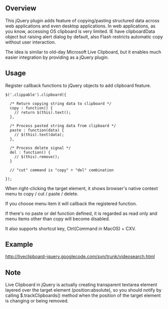 ## Overview ##

This jQuery plugin adds feature of copying/pasting structured data across web applications and even desktop applications. In web applications, as you know, accessing OS clipboard is very limited. IE have clipboardData object but raising alert dialog by default, also Flash restricts automatic copy without user interaction.

The idea is similar to old-day Microsoft Live Clipboard, but it enables much easier integration by providing as a jQuery plugin.

## Usage ##

Register callback functions to jQuery objects to add clipboard feature.

```
$('.clippable').clipboard({

  /* Return copying string data to clipboard */
  copy : function() { 
    // return $(this).text();
  },

  /* Process pasted string data from clipboard */
  paste : function(data) { 
    // $(this).text(data);
  },

  /* Process delete signal */
  del : function() { 
    // $(this).remove();
  }
  
  // "cut" command is "copy" + "del" combination

});
```

When right-clicking the target element, it shows browser's native context menu to copy / cut / paste / delete.

If you choose menu item it will callback the registered function.

If there's no paste or del function defined, it is regarded as read only and menu items other than copy will become disabled.

It also supports shortcut key, Ctrl(Command in MacOS) + CXV.

## Example ##

http://liveclipboard-jquery.googlecode.com/svn/trunk/videosearch.html

## Note ##

Live Clipboard in jQuery is actually creating transparent textarea element layered over the target element (position:absolute), so you should notify by calling $.trackClipboards() method when the position of the target element is changing or being removed.